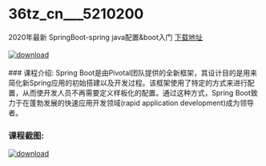 # 36tz_cn___5210200
2020年最新 SpringBoot-spring java配置&amp;boot入门
[下载地址](http://www.36tz.cn/article/5210200 "下载地址")
<br/></br>[![download](http://36tz.cn/muke_img/2020_02_1-37-300x170.png "下载地址")](http://www.36tz.cn/article/5210200 "下载地址")
<br/></br>### 课程介绍:
Spring Boot是由Pivotal团队提供的全新框架，其设计目的是用来简化新Spring应用的初始搭建以及开发过程。该框架使用了特定的方式来进行配置，从而使开发人员不再需要定义样板化的配置。通过这种方式，Spring Boot致力于在蓬勃发展的快速应用开发领域(rapid application development)成为领导者。

### 课程截图:
[![download](http://36tz.cn/muke_img/2020_02_11-35.png "下载地址")](http://www.36tz.cn/article/5210200 "下载地址")
